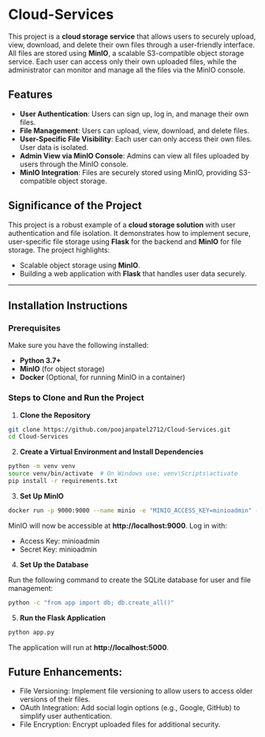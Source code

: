 # Cloud-Services

This project is a **cloud storage service** that allows users to securely upload, view, download, and delete their own files through a user-friendly interface. All files are stored using **MinIO**, a scalable S3-compatible object storage service. Each user can access only their own uploaded files, while the administrator can monitor and manage all the files via the MinIO console.

## Features

- **User Authentication**: Users can sign up, log in, and manage their own files.
- **File Management**: Users can upload, view, download, and delete files.
- **User-Specific File Visibility**: Each user can only access their own files. User data is isolated.
- **Admin View via MinIO Console**: Admins can view all files uploaded by users through the MinIO console.
- **MinIO Integration**: Files are securely stored using MinIO, providing S3-compatible object storage.

## Significance of the Project

This project is a robust example of a **cloud storage solution** with user authentication and file isolation. It demonstrates how to implement secure, user-specific file storage using **Flask** for the backend and **MinIO** for file storage. The project highlights:
- Scalable object storage using **MinIO**.
- Building a web application with **Flask** that handles user data securely.

---

## Installation Instructions

### Prerequisites
Make sure you have the following installed:
- **Python 3.7+**
- **MinIO** (for object storage)
- **Docker** (Optional, for running MinIO in a container)

### Steps to Clone and Run the Project

1. **Clone the Repository**

```bash
git clone https://github.com/poojanpatel2712/Cloud-Services.git
cd Cloud-Services
```


2. **Create a Virtual Environment and Install Dependencies**

```bash
python -m venv venv
source venv/bin/activate  # On Windows use: venv\Scripts\activate
pip install -r requirements.txt
```

3. **Set Up MinIO**

```bash
docker run -p 9000:9000 --name minio -e "MINIO_ACCESS_KEY=minioadmin" -e "MINIO_SECRET_KEY=minioadmin" minio/minio server /data
```

MinIO will now be accessible at **http://localhost:9000**. Log in with:
- Access Key: minioadmin
- Secret Key: minioadmin

4. **Set Up the Database**

Run the following command to create the SQLite database for user and file management:

```bash
python -c "from app import db; db.create_all()"
```

5. **Run the Flask Application**

```bash
python app.py
```

The application will run at **http://localhost:5000**.

## Future Enhancements:

- File Versioning: Implement file versioning to allow users to access older versions of their files.
- OAuth Integration: Add social login options (e.g., Google, GitHub) to simplify user authentication.
- File Encryption: Encrypt uploaded files for additional security.

